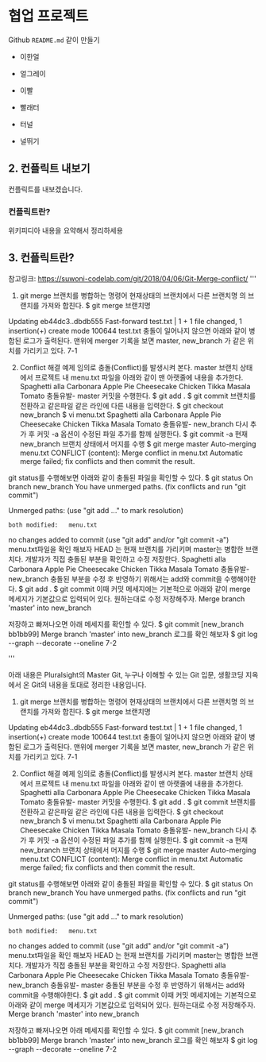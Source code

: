 # 협업 프로젝트
Github `README.md` 같이 만들기

- 이한얼

- 얼그레이

- 이빨

- 빨래터

- 터널

- 널뛰기

## 2. 컨플릭트 내보기
컨플릭트를 내보겠습니다.


### 컨플릭트란?
위키피디아 내용을 요약해서 정리하세용
## 3. 컨플릭트란?

참고링크: https://suwoni-codelab.com/git/2018/04/06/Git-Merge-conflict/
'''
1. git merge
브랜치를 병합하는 명령어
현재상태의 브랜치에서 다른 브랜치명 의 브랜치를 가져와 합친다.
$ git merge 브랜치명

Updating eb44dc3..dbdb555
Fast-forward
 test.txt | 1 +
 1 file changed, 1 insertion(+)
 create mode 100644 test.txt
충돌이 일어나지 않으면 아래와 같이 병합된 로그가 출력된다.
맨위에 merger 기록을 보면 master, new_branch 가 같은 위치를 가리키고 있다.
7-1

2. Conflict 해결 예제
임의로 충돌(Conflict)를 발생시켜 본다.
master 브랜치 상태에서 프로젝트 내 menu.txt 파일을 아래와 같이 맨 아랫줄에 내용을 추가한다.
Spaghetti alla Carbonara
Apple Pie
Cheesecake
Chicken Tikka Masala
Tomato
충돌유발- master
커밋을 수행한다.
$ git add . 
$ git commit
브랜치를 전환하고 같은파일 같은 라인에 다른 내용을 입력한다.
$ git checkout new_branch
$ vi menu.txt 
Spaghetti alla Carbonara
Apple Pie
Cheesecake
Chicken Tikka Masala
Tomato
충돌유발- new_branch
다시 추가 후 커밋 -a 옵션이 수정된 파일 추가를 함께 실행한다.
$ git commit -a
현재 new_branch 브랜치 상태에서 머지를 수행
$ git merge master
Auto-merging menu.txt
CONFLICT (content): Merge conflict in menu.txt
Automatic merge failed; fix conflicts and then commit the result.


git status를 수행해보면 아래와 같이 충돌된 파일을 확인할 수 있다.
$ git status
On branch new_branch
You have unmerged paths.
  (fix conflicts and run "git commit")

Unmerged paths:
  (use "git add <file>..." to mark resolution)

	both modified:   menu.txt

no changes added to commit (use "git add" and/or "git commit -a")
menu.txt파일을 확인 해보자
HEAD 는 현재 브랜치를 가리키며 master는 병합한 브랜치다.
개발자가 직접 충돌된 부분을 확인하고 수정 저장한다.
Spaghetti alla Carbonara
Apple Pie
Cheesecake
Chicken Tikka Masala
Tomato
충돌유발- new_branch
충돌된 부분을 수정 후 반영하기 위해서는 add와 commit을 수행해야한다.
$ git add . 
$ git commit
이때 커밋 메세지에는 기본적으로 아래와 같이 merge 메세지가 기본값으로 입력되어 있다.
원하는대로 수정 저장해주자.
Merge branch 'master' into new_branch

저장하고 빠져나오면 아래 메세지를 확인할 수 있다.
$ git commit 
[new_branch bb1bb99] Merge branch 'master' into new_branch
로그를 확인 해보자
$ git log --graph --decorate --oneline
7-2

'''

아래 내용은 Pluralsight의 Master Git, 누구나 이해할 수 있는 Git 입문, 생활코딩 지옥에서 온 Git의 내용을 토대로 정리한 내용입니다.

1. git merge
브랜치를 병합하는 명령어
현재상태의 브랜치에서 다른 브랜치명 의 브랜치를 가져와 합친다.
$ git merge 브랜치명

Updating eb44dc3..dbdb555
Fast-forward
 test.txt | 1 +
 1 file changed, 1 insertion(+)
 create mode 100644 test.txt
충돌이 일어나지 않으면 아래와 같이 병합된 로그가 출력된다.
맨위에 merger 기록을 보면 master, new_branch 가 같은 위치를 가리키고 있다.
7-1

2. Conflict 해결 예제
임의로 충돌(Conflict)를 발생시켜 본다.
master 브랜치 상태에서 프로젝트 내 menu.txt 파일을 아래와 같이 맨 아랫줄에 내용을 추가한다.
Spaghetti alla Carbonara
Apple Pie
Cheesecake
Chicken Tikka Masala
Tomato
충돌유발- master
커밋을 수행한다.
$ git add . 
$ git commit
브랜치를 전환하고 같은파일 같은 라인에 다른 내용을 입력한다.
$ git checkout new_branch
$ vi menu.txt 
Spaghetti alla Carbonara
Apple Pie
Cheesecake
Chicken Tikka Masala
Tomato
충돌유발- new_branch
다시 추가 후 커밋 -a 옵션이 수정된 파일 추가를 함께 실행한다.
$ git commit -a
현재 new_branch 브랜치 상태에서 머지를 수행
$ git merge master
Auto-merging menu.txt
CONFLICT (content): Merge conflict in menu.txt
Automatic merge failed; fix conflicts and then commit the result.


git status를 수행해보면 아래와 같이 충돌된 파일을 확인할 수 있다.
$ git status
On branch new_branch
You have unmerged paths.
  (fix conflicts and run "git commit")

Unmerged paths:
  (use "git add <file>..." to mark resolution)

	both modified:   menu.txt

no changes added to commit (use "git add" and/or "git commit -a")
menu.txt파일을 확인 해보자
HEAD 는 현재 브랜치를 가리키며 master는 병합한 브랜치다.
개발자가 직접 충돌된 부분을 확인하고 수정 저장한다.
Spaghetti alla Carbonara
Apple Pie
Cheesecake
Chicken Tikka Masala
Tomato
충돌유발- new_branch
충돌유발- master
충돌된 부분을 수정 후 반영하기 위해서는 add와 commit을 수행해야한다.
$ git add . 
$ git commit
이때 커밋 메세지에는 기본적으로 아래와 같이 merge 메세지가 기본값으로 입력되어 있다.
원하는대로 수정 저장해주자.
Merge branch 'master' into new_branch

저장하고 빠져나오면 아래 메세지를 확인할 수 있다.
$ git commit 
[new_branch bb1bb99] Merge branch 'master' into new_branch
로그를 확인 해보자
$ git log --graph --decorate --oneline
7-2